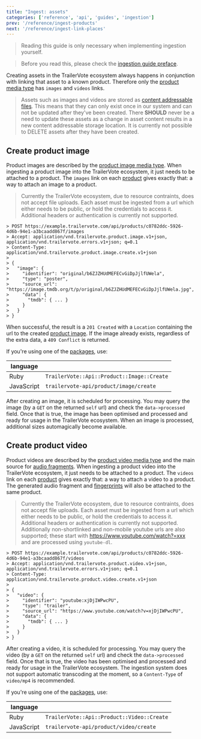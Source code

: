 ```yaml
---
title: "Ingest: assets"
categories: ['reference', 'api', 'guides', 'ingestion']
prev: '/reference/ingest-products'
next: '/reference/ingest-link-places'
---
```

> Reading this guide is only necessary when implementing ingestion yourself.

> Before you read this, please check the [ingestion guide preface](ingestion).

Creating assets in the TrailerVote ecosystem always happens in conjunction with linking that asset to a known product. Therefore only the [product media type](media-type-product) has `images` and `videos` links.

> Assets such as images and videos are stored as [content addressable files](https://en.wikipedia.org/wiki/Content-addressable_storage). This means that they can only exist once in our system and can not be updated after they've been created. There **SHOULD** never be a need to update these assets as a change in asset content results in a new content addressable storage location.
> It is currently not possible to DELETE assets after they have been created.

## Create product image

Product images are described by the [product image media type](media-type-product-image). When ingesting a product image into the TrailerVote ecosystem, it just needs to be attached to a product. The `images` link on each [product](media-type-product) gives exactly that: a way to attach an image to a product.

> Currently the TrailerVote ecosystem, due to resource contraints, does not accept file uploads. Each asset must be ingested from a url which either needs to be public, or hold the credentials to access it. Additional headers or authentication is currently not supported.

```
> POST https://example.trailervote.com/api/products/c0782ddc-5926-4d6b-94e1-a3bcaadd867f/images
> Accept: application/vnd.trailervote.product.image.v1+json, application/vnd.trailervote.errors.v1+json; q=0.1
> Content-Type: application/vnd.trailervote.product.image.create.v1+json
>
> {
>   "image": {
>     "identifier": "original/b6ZJZHUdMEFECvGiDpJjlfUWela",
>     "type": "poster",
>     "source_url": "https://image.tmdb.org/t/p/original/b6ZJZHUdMEFECvGiDpJjlfUWela.jpg",
>     "data": {
>       "tmdb": { ... }
>     }
>   }
> }
```

When successful, the result is a `201 Created` with a `Location` containing the url to the created [product image](media-type-product-image). If the image already exists, regardless of the extra data, a `409 Conflict` is returned.

If you're using one of the [packages](ingestion), use:

| language |  |
|----------|---|
| Ruby | `TrailerVote::Api::Product::Image::Create` |
| JavaScript | `trailervote-api/product/image/create` |

After creating an image, it is scheduled for processing. You may query the image (by a `GET` on the returned `self` url) and check the `data->processed` field. Once that is true, the image has been optimised and processed and ready for usage in the TrailerVote ecosystem. When an image is processed, additional sizes automagically become available.

## Create product video

Product videos are described by the [product video media type](media-type-product-video) and the main source for [audio fragments](media-type-audio-fragment). When ingesting a product video into the TrailerVote ecosystem, it just needs to be attached to a product. The `videos` link on each [product](media-type-product) gives exactly that: a way to attach a video to a product. The generated audio fragment and [fingerprints](media-type-fingerprint) will also be attached to the same product.

> Currently the TrailerVote ecosystem, due to resource contraints, does not accept file uploads. Each asset must be ingested from a url which either needs to be public, or hold the credentials to access it. Additional headers or authentication is currently not supported. Additionally non-shortlinked and non-mobile youtube urls are also supported; these start with https://www.youtube.com/watch?=xxx and are processed using `youtube-dl`.

```
> POST https://example.trailervote.com/api/products/c0782ddc-5926-4d6b-94e1-a3bcaadd867f/videos
> Accept: application/vnd.trailervote.product.video.v1+json, application/vnd.trailervote.errors.v1+json; q=0.1
> Content-Type: application/vnd.trailervote.product.video.create.v1+json
>
> {
>   "video": {
>     "identifier": "youtube:xjDjIWPwcPU",
>     "type": "trailer",
>     "source_url": "https://www.youtube.com/watch?v=xjDjIWPwcPU",
>     "data": {
>       "tmdb": { ... }
>     }
>   }
> }
```
After creating a video, it is scheduled for processing. You may query the video (by a `GET` on the returned `self` url) and check the `data->processed` field. Once that is true, the video has been optimised and processed and ready for usage in the TrailerVote ecosystem. The ingestion system does not support automatic transcoding at the moment, so a `Content-Type` of `video/mp4` is recommended.


If you're using one of the [packages](ingestion), use:

| language |  |
|----------|---|
| Ruby | `TrailerVote::Api::Product::Video::Create` |
| JavaScript | `trailervote-api/product/video/create` |
